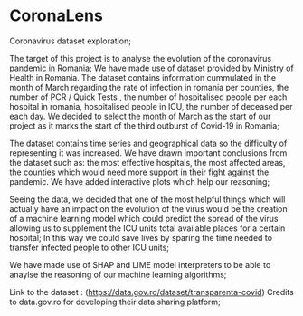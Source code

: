 # CoronaLens
Coronavirus dataset exploration;


The target of this project is to analyse the evolution of the coronavirus pandemic in Romania; 
We have made use of dataset provided by Ministry of Health in Romania. 
The dataset contains information cummulated in the month of March regarding the rate of infection in romania per counties, the number of PCR / Quick Tests , the number of hospitalised people per each hospital in romania, hospitalised people in ICU, the number of deceased per each day.
We decided to select the month of March as the start of our project as it marks the start of the third outburst of Covid-19 in Romania; 


The dataset contains time series and geographical data so the difficulty of representing it was increased. We have drawn important conclusions from the dataset such as: the most effective hospitals, the most affected areas, the counties which would need more support in their fight against the pandemic. We have added interactive plots which help our reasoning;

Seeing the data, we decided that one of the most helpful things which will actually have an impact on the evolution of the virus would be the creation of a machine learning model which could predict the spread of the virus allowing us to supplement the ICU units total available places for a certain hospital; In this way we could save lives by sparing the time needed to transfer infected people to other ICU units;

We have made use of SHAP and LIME model interpreters to be able to anaylse the reasoning of our machine learning algorithms;

Link to the dataset : 
(https://data.gov.ro/dataset/transparenta-covid)
Credits to data.gov.ro for developing their data sharing platform;
